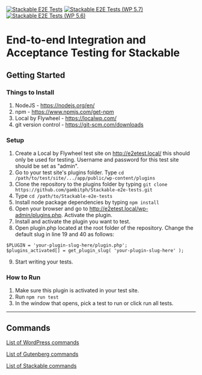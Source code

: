 [![Stackable E2E Tests](https://github.com/gambitph/Stackable-e2e-tests/workflows/e2e-test-latest/badge.svg)](https://github.com/gambitph/Stackable-e2e-tests/actions)
[![Stackable E2E Tests (WP 5.7)](https://github.com/gambitph/Stackable-e2e-tests/workflows/e2e-test-wp57/badge.svg)](https://github.com/gambitph/Stackable-e2e-tests/actions)
[![Stackable E2E Tests (WP 5.6)](https://github.com/gambitph/Stackable-e2e-tests/workflows/e2e-test-wp56/badge.svg)](https://github.com/gambitph/Stackable-e2e-tests/actions)
# End-to-end Integration and Acceptance Testing for Stackable

## Getting Started
### Things to Install

1. NodeJS - https://nodejs.org/en/
2. npm - https://www.npmjs.com/get-npm
3. Local by Flywheel - https://localwp.com/
4. git version control - https://git-scm.com/downloads

### Setup

1. Create a Local by Flywheel test site on http://e2etest.local/ this should only be used for testing. Username and password for this test site should be set as "admin".
2. Go to your test site's plugins folder. Type `cd /path/to/test/site/.../app/public/wp-content/plugins`
3. Clone the repository to the plugins folder by typing `git clone https://github.com/gambitph/Stackable-e2e-tests.git`
4. Type `cd /path/to/Stackable-e2e-tests`
5. Install node package dependencies by typing `npm install`
6. Open your browser and go to http://e2etest.local/wp-admin/plugins.php. Activate the plugin.
7. Install and activate the plugin you want to test.
8. Open plugin.php located at the root folder of the repository. Change the default slug in line 19 and 40 as follows:
```
$PLUGIN = 'your-plugin-slug-here/plugin.php';
$plugins_activated[] = get_plugin_slug( 'your-plugin-slug-here' );
```
9. Start writing your tests.

### How to Run

1. Make sure this plugin is activated in your test site.
2. Run `npm run test`
3. In the window that opens, pick a test to run or click run all tests.

---
## Commands

[List of WordPress commands](https://github.com/gambitph/Stackable-e2e-tests/tree/master/cypress/support/wordpress/commands)

[List of Gutenberg commands](https://github.com/gambitph/Stackable-e2e-tests/tree/master/cypress/support/gutenberg/commands)

[List of Stackable commands](https://github.com/gambitph/Stackable-e2e-tests/tree/master/cypress/support/stackable/commands)
